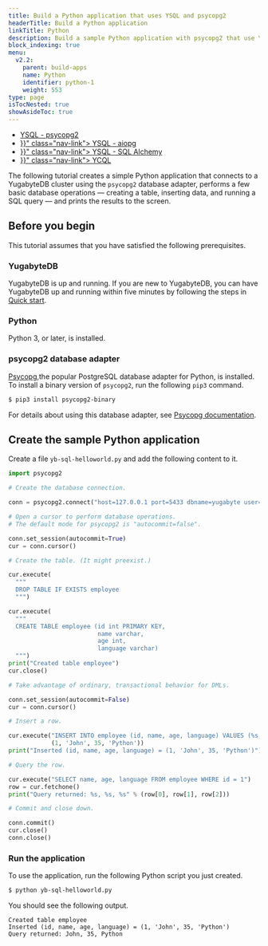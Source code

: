 ```yaml
---
title: Build a Python application that uses YSQL and psycopg2
headerTitle: Build a Python application
linkTitle: Python
description: Build a sample Python application with psycopg2 that use YSQL.
block_indexing: true
menu:
  v2.2:
    parent: build-apps
    name: Python
    identifier: python-1
    weight: 553
type: page
isTocNested: true
showAsideToc: true
---
```


<ul class="nav nav-tabs-alt nav-tabs-yb">
  <li >
    <a href="" class="nav-link active">
      <i class="icon-postgres" aria-hidden="true"></i>
      YSQL - psycopg2
    </a>
  </li>
  <li >
    <a href="{{< relref "./ysql-aiopg.md" >}}" class="nav-link">
      <i class="icon-postgres" aria-hidden="true"></i>
      YSQL - aiopg
    </a>
  </li>
  <li >
    <a href="{{< relref "./ysql-sqlalchemy.md" >}}" class="nav-link">
      <i class="icon-postgres" aria-hidden="true"></i>
      YSQL - SQL Alchemy
    </a>
  </li>
  <li>
    <a href="{{< relref "./ycql.md" >}}" class="nav-link">
      <i class="icon-cassandra" aria-hidden="true"></i>
      YCQL
    </a>
  </li>
</ul>

The following tutorial creates a simple Python application that connects to a YugabyteDB cluster using the `psycopg2` database adapter, performs a few basic database operations — creating a table, inserting data, and running a SQL query — and prints the results to the screen.

## Before you begin

This tutorial assumes that you have satisfied the following prerequisites.

### YugabyteDB

YugabyteDB is up and running. If you are new to YugabyteDB, you can have YugabyteDB up and running within five minutes by following the steps in [Quick start](../../../../quick-start/).

### Python

Python 3, or later, is installed.

### psycopg2 database adapter

[Psycopg](http://initd.org/psycopg/),the popular PostgreSQL database adapter for Python, is installed. To install a binary version of `psycopg2`, run the following `pip3` command.

```sh
$ pip3 install psycopg2-binary
```

For details about using this database adapter, see [Psycopg documentation](http://initd.org/psycopg/docs/).

## Create the sample Python application

Create a file `yb-sql-helloworld.py` and add the following content to it.

```python
import psycopg2

# Create the database connection.

conn = psycopg2.connect("host=127.0.0.1 port=5433 dbname=yugabyte user=yugabyte password=yugabyte")

# Open a cursor to perform database operations.
# The default mode for psycopg2 is "autocommit=false".

conn.set_session(autocommit=True)
cur = conn.cursor()

# Create the table. (It might preexist.)

cur.execute(
  """
  DROP TABLE IF EXISTS employee
  """)

cur.execute(
  """
  CREATE TABLE employee (id int PRIMARY KEY,
                         name varchar,
                         age int,
                         language varchar)
  """)
print("Created table employee")
cur.close()

# Take advantage of ordinary, transactional behavior for DMLs.

conn.set_session(autocommit=False)
cur = conn.cursor()

# Insert a row.

cur.execute("INSERT INTO employee (id, name, age, language) VALUES (%s, %s, %s, %s)",
            (1, 'John', 35, 'Python'))
print("Inserted (id, name, age, language) = (1, 'John', 35, 'Python')")

# Query the row.

cur.execute("SELECT name, age, language FROM employee WHERE id = 1")
row = cur.fetchone()
print("Query returned: %s, %s, %s" % (row[0], row[1], row[2]))

# Commit and close down.

conn.commit()
cur.close()
conn.close()
```

### Run the application

To use the application, run the following Python script you just created.

```sh
$ python yb-sql-helloworld.py
```

You should see the following output.

```
Created table employee
Inserted (id, name, age, language) = (1, 'John', 35, 'Python')
Query returned: John, 35, Python
```
